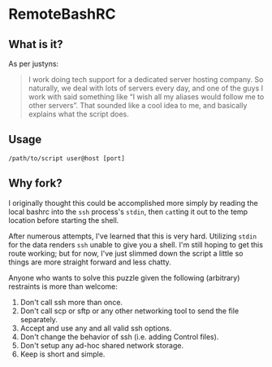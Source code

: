 # RemoteBashRC

## What is it?

As per justyns:

> I work doing tech support for a dedicated server hosting company. So 
> naturally, we deal with lots of servers every day, and one of the guys 
> I work with said something like “I wish all my aliases would follow me 
> to other servers”. That sounded like a cool idea to me, and basically 
> explains what the script does.

## Usage

    /path/to/script user@host [port]

## Why fork?

I originally thought this could be accomplished more simply by reading 
the local bashrc into the `ssh` process's `stdin`, then `cat`ting it out 
to the temp location before starting the shell.

After numerous attempts, I've learned that this is very hard. Utilizing 
`stdin` for the data renders `ssh` unable to give you a shell. I'm still 
hoping to get this route working; but for now, I've just slimmed down 
the script a little so things are more straight forward and less chatty. 

Anyone who wants to solve this puzzle given the following (arbitrary) 
restraints is more than welcome:

1. Don't call ssh more than once.
2. Don't call scp or sftp or any other networking tool to send the file 
   separately.
3. Accept and use any and all valid ssh options.
4. Don't change the behavior of ssh (i.e. adding Control files).
5. Don't setup any ad-hoc shared network storage.
6. Keep is short and simple.
